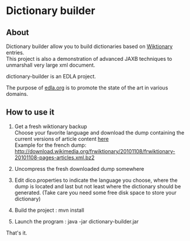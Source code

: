# Dictionary builder #
## About ##
Dictionary builder allow you to build dictionaries based on [Wiktionary](http://www.wiktionary.org/) entries.  
This project is also a demonstration of advanced JAXB techniques to unmarshall very large xml document.  

dictionary-builder is an EDLA project.

The purpose of [edla.org](http://www.edla.org) is to promote the state of the art in various domains.

## How to use it ##

1. Get a fresh wiktionary backup   
Choose your favorite language and download the dump containing the current versions of article content [here](http://download.wikimedia.org/backup-index.html)  
Example for the french dump:  
http://download.wikimedia.org/frwiktionary/20101108/frwiktionary-20101108-pages-articles.xml.bz2

2. Uncompress the fresh downloaded dump somewhere

3. Edit dico.properties to indicate the language you choose, where the dump is located and last but not least where the dictionary should be generated. (Take care you need some free disk space to store your dictionary)

4. Build the project : mvn install

5. Launch the program :  java -jar dictionary-builder.jar

That's it.